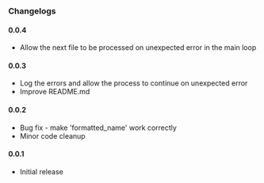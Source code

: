 ### Changelogs

#### 0.0.4

- Allow the next file to be processed on unexpected error in the main loop

#### 0.0.3

- Log the errors and allow the process to continue on unexpected error
- Improve README.md

#### 0.0.2

- Bug fix - make 'formatted_name' work correctly
- Minor code cleanup

#### 0.0.1

- Initial release
